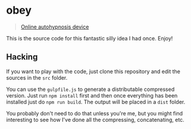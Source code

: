 # obey

> [Online autohypnosis device](http://5013.es/toys/obey)

This is the source code for this fantastic silly idea I had once. Enjoy!

## Hacking

If you want to play with the code, just clone this repository and edit the sources in the `src` folder.

You can use the `gulpfile.js` to generate a distributable compressed version. Just run `npm install` first and then once everything has been installed just do `npm run build`. The output will be placed in a `dist` folder.

You probably don't need to do that unless you're me, but you might find interesting to see how I've done all the compressing, concatenating, etc.
